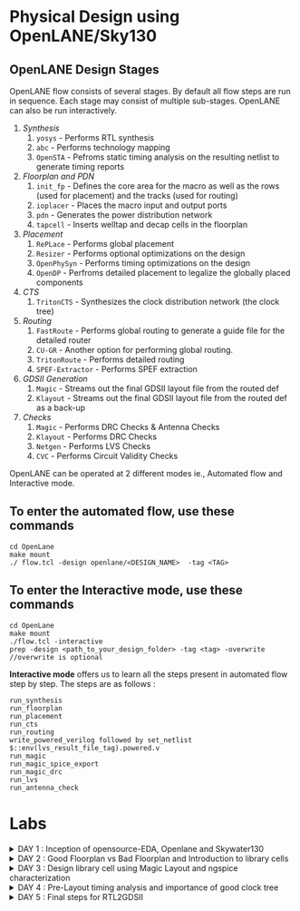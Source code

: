 # Physical Design using OpenLANE/Sky130 

## OpenLANE Design Stages

OpenLANE flow consists of several stages. By default all flow steps are run in sequence. Each stage may consist of multiple sub-stages. OpenLANE can also be run interactively.

1. *Synthesis*
    1. `yosys` - Performs RTL synthesis
    2. `abc` - Performs technology mapping
    3. `OpenSTA` - Pefroms static timing analysis on the resulting netlist to generate timing reports
2. *Floorplan and PDN*
    1. `init_fp` - Defines the core area for the macro as well as the rows (used for placement) and the tracks (used for routing)
    2. `ioplacer` - Places the macro input and output ports
    3. `pdn` - Generates the power distribution network
    4. `tapcell` - Inserts welltap and decap cells in the floorplan
3. *Placement*
    1. `RePLace` - Performs global placement
    2. `Resizer` - Performs optional optimizations on the design
    3. `OpenPhySyn` - Performs timing optimizations on the design
    4. `OpenDP` - Perfroms detailed placement to legalize the globally placed components
4. *CTS*
    1. `TritonCTS` - Synthesizes the clock distribution network (the clock tree)
5. *Routing*
    1. `FastRoute` - Performs global routing to generate a guide file for the detailed router
    2. `CU-GR` - Another option for performing global routing.
    3. `TritonRoute` - Performs detailed routing
    4. `SPEF-Extractor` - Performs SPEF extraction
6. *GDSII Generation*
    1. `Magic` - Streams out the final GDSII layout file from the routed def
    2. `Klayout` - Streams out the final GDSII layout file from the routed def as a back-up
7. *Checks*
    1. `Magic` - Performs DRC Checks & Antenna Checks
    2. `Klayout` - Performs DRC Checks
    3. `Netgen` - Performs LVS Checks
    4. `CVC` - Performs Circuit Validity Checks

OpenLANE can be operated at 2 different modes ie., Automated flow and Interactive mode.

## To enter the automated flow, use these commands
```
cd OpenLane
make mount
./ flow.tcl -design openlane/<DESIGN_NAME>  -tag <TAG>
```

## To enter the Interactive mode, use these commands 
```
cd OpenLane
make mount
./flow.tcl -interactive 
prep -design <path_to_your_design_folder> -tag <tag> -overwrite //overwrite is optional
```

**Interactive mode** offers us to learn all the steps present in automated flow step by step.
The steps are as follows : 

```
run_synthesis
run_floorplan
run_placement
run_cts
run_routing
write_powered_verilog followed by set_netlist $::env(lvs_result_file_tag).powered.v
run_magic
run_magic_spice_export
run_magic_drc
run_lvs
run_antenna_check
```

# Labs

<details>
<summary>DAY 1 : Inception of opensource-EDA, Openlane and Skywater130</summary>
<br>

## Skywater-130 PDK


## Invoking OpenLANE

![flowtcl](https://github.com/kamildamudi21/pes_pd/assets/141449459/5ae299c2-7d4d-41e6-95f7-983d567205a3)



flow.tcl is the file that contains the script to run the designs

## Importing package

Different software dependencies are needed to run OpenLANE. To import these into the OpenLANE tool we need to run: 
```package require openlane 0.9```


## Prepare the design for the flow 

```prep -design picorv32a```

![prepdesign](https://github.com/kamildamudi21/pes_pd/assets/141449459/cdcdfdce-4023-4183-8775-4fa50fbd72aa)


## Synthesis

```run_synthesis```

![synthesis](https://github.com/kamildamudi21/pes_pd/assets/141449459/7e116867-09fd-42ac-a903-e83ba6333c7f)

![flopratio](https://github.com/kamildamudi21/pes_pd/assets/141449459/07e7a767-d568-4986-b2f3-8be1a26e890d)

### Flop Ratio = (No. of D flip flops / Total number of cells) = 1613/14876 = 10.08%

</details>

<details>
<summary>DAY 2 : Good Floorplan vs Bad Floorplan and Introduction to library cells</summary>
<br>

## Floorplan

in OpenLANE, enter ```run_floorplan``` and the results will be updated in the runs folder

To view the layout of the floorplan, use the command ```magic -T /home/vsduser/Desktop/work/tools/openlane_working_dir/pdks/sky130A/libs.tech/magic/sky130A.tech lef read ../../tmp/merged.lef def read picorv32a.floorplan.def &```


![1](https://github.com/kamildamudi21/pes_pd/assets/141449459/2a32ea3e-91f9-4840-87e1-de493012d365)


## Library Binding and Placement
### Placement

```run_placement```

![2](https://github.com/kamildamudi21/pes_pd/assets/141449459/ddbb2ceb-73f8-4e38-bf0e-40d4e63e5ed1)


To view the layout of the placement, use the command ```magic -T /home/vsduser/Desktop/work/tools/openlane_working_dir/pdks/sky130A/libs.tech/magic/sky130A.tech lef read ../../tmp/merged.lef def read picorv32a.placement.def &```


![3](https://github.com/kamildamudi21/pes_pd/assets/141449459/c063cf00-b81a-4e56-9b4d-f7ad395335e5)


## Cell Design Flow

Cell design is done in 3 parts:

1. **Inputs** - PDKs (Process design kits), DRC & LVS rules, SPICE models, library & user-defined specs.
2. **Design Steps** - Design steps of cell design involves Circuit Design, Layout Design, Characterization. The software GUNA used for characterization. The characterization can be classified as Timing characterization, Power characterization and Noise characterization.
3. **Outputs** - Outputs of the Design are CDL (Circuit Description Language), GDSII, LEF, extracted Spice netlist (.cir), timing, noise, power.libs, function.

### Standard cell Charachterization Flow

Standard Cell Libraries consist of cells with different functionality/drive strengths. These cells need to be characterized by liberty files to be used by synthesis tools to determine optimal circuit arrangement. The open-source software GUNA is used for characterization.
Characterization is a well-defined flow consisting of the following steps:

- Link Model File of CMOS containing property definitions
- Specify process corner(s) for the cell to be characterized
- Specify cell delay and slew thresholds percentages
- Specify timing and power tables
- Read the parasitic extracted netlist
- Apply input or stimulus
- Provide necessary simulation commands

### General Timing characterization parameters

#### Timing threshold definitions

- ```slew_low_rise_thr``` - 20% from bottom power supply when the signal is rising
- ```slew_high_rise_thr``` - 20% from top power supply when the signal is rising
- ```slew_low_fall_thr``` - 20% from bottom power supply when the signal is falling
- ```slew_high_fall_thr``` - 20% from top power supply when the signal is falling
- ```in_rise_thr``` - 50% point on the rising edge of input
- ```in_fall_thr``` - 50% point on the falling edge of input
- ```out_rise_thr``` - 50% point on the rising edge of ouput
- ```out_fall_thr``` - 50% point on the falling edge of ouput

These are the main parameters that we use to calculate factors such as propogation delay and transition time

- ```propogation delay ``` - time(out_*_thr) - time(in_*_thr)
- ```Transition time``` - time(slew_high_rise_thr) - time(slew_low_rise_thr)


</details>

<details>
<summary>DAY 3 :  Design library cell using Magic Layout and ngspice characterization  </summary>
<br>


## Inverter Layout using Magic

```
cd Desktop/work/tools/openlane_working_dir/openlane/vsdstdcelldesign
magic -T sky130A.tech sky130_inv.mag
```

## Exploring the Layout displayed by MAGIC

![layout1](https://github.com/kamildamudi21/pes_pd/assets/141449459/729be7eb-11db-4e95-abb1-5e2556981de5)


## Modified Spice netlist
![2spice](https://github.com/kamildamudi21/pes_pd/assets/141449459/494bbefb-7feb-484f-a780-51018685f96c)
![3](https://github.com/kamildamudi21/pes_pd/assets/141449459/9ccfa87b-64ab-4ee2-a861-6785a7b9b9f0)
![4](https://github.com/kamildamudi21/pes_pd/assets/141449459/f9f770d4-958e-44a1-950f-8d03c34f2408)


The results obtained from the graph are :
- Rise Transition : 0.0395ns
- Fall transition : 0.0282ns
- Cell Rise delay : 0.03598ns
- Cell fall delay : 0.0483ns


</details>


<details>
<summary>DAY 4 : Pre-Layout timing analysis and importance of good clock tree</summary>
<br>
    
## Extraction of LEF 


Track info can be found at :

``` ~/Desktop/work/tools/openlane_working_dir/pdks/sky130A/libs.tech/openlane/sky130fd_sc_hd/tracks.info```


![1](https://github.com/kamildamudi21/pes_pd/assets/141449459/c647cfe0-f55a-44c7-b7c9-9954fab64201)


- 1st value indicates the offset and 2nd value indicates the pitch along provided direction

### Setting grid values using above file info

![2](https://github.com/kamildamudi21/pes_pd/assets/141449459/572e9ec0-1eba-49f9-8c40-7a7c47aaa905)



- From the above pic, its confirmed that the pins A and Y are at the intersection of X and Y tracks. So the first condition is met.
- The PR boundary is taking 3 grids on width and 9 grids on height which says that the 2nd condition is also met

## LEF Generation

Since the layout is perfect, we can generate the lef file

#### 1. save the modified layout (with new grid)
   - In console, type ```save sky130_vsdinv.mag```
   - This saves the modified layout in current working directory

#### 2. Open the file and extract LEF
   - Open using ``` magic -T sky130A.tch sky130_vsdinv.mag```
   - in the console opened, type ```lef write``` and a lef file will be generated

![3](https://github.com/kamildamudi21/pes_pd/assets/141449459/0854237e-9670-41e3-86e8-ddaaba5f390d)


#### 4. Make sure the lef file is added

- Include the below command to include the additional lef into the flow:
      
          set lefs [glob $::env(DESIGN_DIR)/src/*.lef]
        
          add_lefs -src $lefs

![4](https://github.com/kamildamudi21/pes_pd/assets/141449459/1830ce59-7252-483c-bc4f-31c280f67143)


since there is slack, we have to reduce it

VLSI engineers will obtain system specifications in the architecture design phase. These specifications will determine a required frequency of operation. To analyze a circuit's timing performance designers will use static timing analysis tools (STA). When referring to pre clock tree synthesis STA analysis we are mainly concerned with setup timing in regards to a launch clock. STA will report problems such as worst negative slack (WNS) and total negative slack (TNS). These refer to the worst path delay and total path delay in regards to our setup timing restraint. Fixing slack violations can be debugged through performing STA analysis with OpenSTA, which is integrated in the OpenLANE tool. To describe these constraints to tools such as In order to ensure correct operation of these tools two steps must be taken:

- Design configuration files (.conf) - Tool configuration files for the specified design
- Design Synopsys design constraint (.sdc) files - Industry standard constraints file

For the design to be complete, the worst negative slack needs to be above or equal to 0. If the slack is outside of this range we can do one of multiple things:

1. Review our synthesis strategy in OpenLANE
    - Enalbed CELL_SIZING
    - Enabled SYNTH_STRATEGY with parameter as "DELAY 1"
    - The synthesis result is :
      
![5](https://github.com/kamildamudi21/pes_pd/assets/141449459/68dcce2f-e9d3-4fc2-b455-6fd0f1a8f0f2)
![6](https://github.com/kamildamudi21/pes_pd/assets/141449459/7fa4024f-b1c7-46b1-93d8-23edb986ff98)





    The delay is high when the fanout is high. Therefore we can re-run synthesis by changing the value of ```SYNTH_MAX_FANOUT``` variable
    
2. Enable cell buffering 
3. Perform manual cell replacement on our WNS path with the OpenSTA tool

    - We can see which net is driving most outputs and replace the driver cell with larger form of its own kind

 
![7](https://github.com/kamildamudi21/pes_pd/assets/141449459/c5e6dc7f-6b72-4fa1-95c7-ead8dc58c05d)


4. Optimize the fanout value with OpenLANE tool

Since we have synthesised the core using our vsdinv cell too and as it got successfully synthesized, it should be visible in layout after ```run_placement``` stage which is followed after ```run_floorplan``` stage

![8](https://github.com/kamildamudi21/pes_pd/assets/141449459/e68b8588-bcd9-40ba-ad63-32b6dd9daa7b)

</details>

<details>
<summary>DAY 5 : Final steps for RTL2GDSII</summary>
<br>


## Power Distribution Network

After generating our clock tree network and verifying post routing STA checks we are ready to generate the power distribution network ```gen_pdn``` in OpenLANE:

The PDN feature within OpenLANE will create:

- Power ring global to the entire core
- Power halo local to any preplaced cells
- Power straps to bring power into the center of the chip
- Power rails for the standard cells

![1](https://github.com/kamildamudi21/pes_pd/assets/141449459/5ab085ae-8e65-437c-9af9-dd37ad913403)


Note: The pitch of the metal 1 power rails defines the height of the standard cells

## Global and Detailed Routing

OpenLANE uses TritonRoute as the routing engine ```run_routing``` for physical implementations of designs. Routing consists of two stages:

- Global Routing - Routing guides are generated for interconnects on our netlist defining what layers, and where on the chip each of the nets will be reputed
- Detailed Routing - Metal traces are iteratively laid across the routing guides to physically implement the routing guides

If DRC errors persist after routing the user has two options:

- Re-run routing with higher QoR settings
- Manually fix DRC errors specific in tritonRoute.drc file

## SPEF Extraction

After routing has been completed interconnect parasitics can be extracted to perform sign-off post-route STA analysis. The parasitics are extracted into a SPEF file. The SPEF extractor is not included within OpenLANE as of now.

```
cd ~/Desktop/work/tools/SPEFEXTRACTOR
python3 main.py <path to merged.lef in tmp> <path to def in routing>
```

The SPEF File will be generated in the location where def file is present





</details>

</details>
